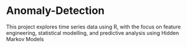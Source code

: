 # Anomaly-Detection
This project explores time series data using R, with the focus on feature engineering, statistical modelling, and predictive analysis using Hidden Markov Models
